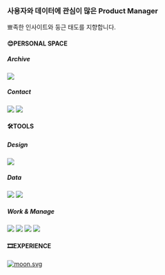 ### 사용자와 데이터에 관심이 많은 Product Manager
뾰족한 인사이트와 둥근 태도를 지향합니다.
<!--
[![Solved.ac Profile](http://mazassumnida.wtf/api/generate_badge?boj=백준아이디)](https://solved.ac/백준아이디)
--> 
#### 😊PERSONAL SPACE
##### Archive
<a href="https://yugcho.tistory.com/" target="_blank"><img src="https://img.shields.io/badge/Tistory-00000?style=flat-square&logo=Blog&logoColor=white"/></a>
##### Contact
<a href="https://www.linkedin.com/in/yugcho" target="_blank"><img src="https://img.shields.io/badge/LinkedIn-0A66C2?style=flat-square&logo=Yugyeong Cho&logoColor=white"/></a>
<a href="mailto:yugcho.ux@gmail.com" target="_blank"><img src="https://img.shields.io/badge/Gmail-EA4335?style=flat-square&logo=yugcho.ux&logoColor=white"/></a>

#### 🛠️TOOLS
##### Design
<img src="https://img.shields.io/badge/Figma-F24E1E?style=flat-square&logo=Figma&logoColor=white"/></a>
##### Data
<img src="https://img.shields.io/badge/MySQL-4479A1?style=flat-square&logo=SQL&logoColor=white"/></a>
<img src="https://img.shields.io/badge/Python-3776AB?style=flat-square&logo=Python&logoColor=white"/></a>
##### Work & Manage
<img src="https://img.shields.io/badge/Jira-0052CC?style=flat-square&logo=Jira&logoColor=white"/></a>
<img src="https://img.shields.io/badge/Confluence-172B4D?style=flat-square&logo=Confluence&logoColor=white"/></a>
<img src="https://img.shields.io/badge/Notion-000000?style=flat-square&logo=Notion&logoColor=white"/></a>
<img src="https://img.shields.io/badge/Slack-4A154B?style=flat-square&logo=Slack&logoColor=white"/></a>

#### 🎞️EXPERIENCE
<a href="https://github.com/Dolhareubab"><img src="https://9oormthon-badge.minung.dev/badge.svg?text=%EB%8F%8C%ED%95%98%EB%A5%B4%EB%B0%A5&speed=1" alt="moon.svg"></a>

<!--
**yugcho/yugcho** is a ✨ _special_ ✨ repository because its `README.md` (this file) appears on your GitHub profile.

Here are some ideas to get you started:

- 🔭 I’m currently working on ...
- 🌱 I’m currently learning ...
- 👯 I’m looking to collaborate on ...
- 🤔 I’m looking for help with ...
- 💬 Ask me about ...
- 📫 How to reach me: ...
- 😄 Pronouns: ...
- ⚡ Fun fact: ...
-->

